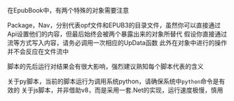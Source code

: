 ﻿在EpubBook中，有两个特殊的对象需要注意

Package，Nav，分别代表opf文件和EPUB3的目录文件，虽然你可以直接通过Api设置他们的内容，但最后始终会被两个暴露出来的对象所替代
假设你直接通过流等方式写入内容，请务必调用一次相应的UpData函数
此外在对象中进行的操作并不会反应在文件流中

脚本的先后运行对结果会有很大影响，强烈建议熟知每个脚本代表的含义


关于py脚本，当前的脚本运行为调用系统python，请确保系统中`python`命令是有效的
关于js脚本，并非借助v8，而是采用一套.Net的实现，运行速度极慢，慎用